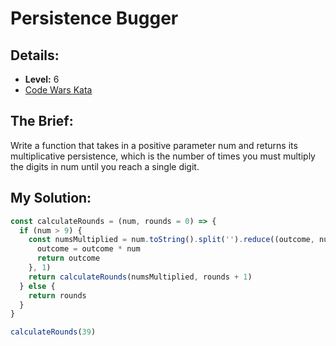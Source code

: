 # Persistence Bugger

## Details:
* <b>Level:</b> 6
* [Code Wars Kata](https://www.codewars.com/kata/55bf01e5a717a0d57e0000ec/javascript)

## The Brief:
Write a function that takes in a positive parameter num and returns its multiplicative persistence, which is the number of times you must multiply the digits in num until you reach a single digit.

## My Solution:
```javascript
const calculateRounds = (num, rounds = 0) => {
  if (num > 9) {
    const numsMultiplied = num.toString().split('').reduce((outcome, num) => {
      outcome = outcome * num
      return outcome
    }, 1)
    return calculateRounds(numsMultiplied, rounds + 1)
  } else {
    return rounds
  }
}

calculateRounds(39)
```


